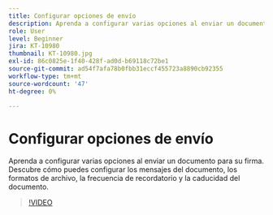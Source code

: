 ```yaml
---
title: Configurar opciones de envío
description: Aprenda a configurar varias opciones al enviar un documento para su firma
role: User
level: Beginner
jira: KT-10980
thumbnail: KT-10980.jpg
exl-id: 86c0825e-1f40-428f-ad0d-b69118c72be1
source-git-commit: ad54f7afa78b0fbb31eccf455723a8890cb92355
workflow-type: tm+mt
source-wordcount: '47'
ht-degree: 0%

---
```


# Configurar opciones de envío

Aprenda a configurar varias opciones al enviar un documento para su firma. Descubre cómo puedes configurar los mensajes del documento, los formatos de archivo, la frecuencia de recordatorio y la caducidad del documento.

>[!VIDEO](https://video.tv.adobe.com/v/346675?quality=12&learn=on&hidetitle=true)
